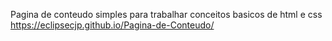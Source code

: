 Pagina de conteudo simples para trabalhar conceitos basicos de html e css
https://eclipsecjp.github.io/Pagina-de-Conteudo/
